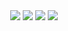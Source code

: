 <div align="center">  
  <img src="https://github.com/vvaciej/E-commerce-product-page/assets/140758922/0113e51f-8924-4067-b51b-a8990357ebc4">
  <img src="https://github.com/vvaciej/E-commerce-product-page/assets/140758922/702d2303-bb26-4a88-b4d2-90d8c60775df">
  <img src="https://github.com/vvaciej/E-commerce-product-page/assets/140758922/83587934-e6b1-4485-83b2-0a719d578451">
  <img src="https://github.com/vvaciej/E-commerce-product-page/assets/140758922/a4f9afee-1659-418c-8493-db6d04cb1b02">
</div>

